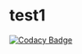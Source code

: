 # test1
[![Codacy Badge](https://api.codacy.com/project/badge/Grade/d49c9062f3db49089edf0b2f7c6886ca)](https://app.codacy.com/gh/saikumar-4g2/test1?utm_source=github.com&utm_medium=referral&utm_content=saikumar-4g2/test1&utm_campaign=Badge_Grade)